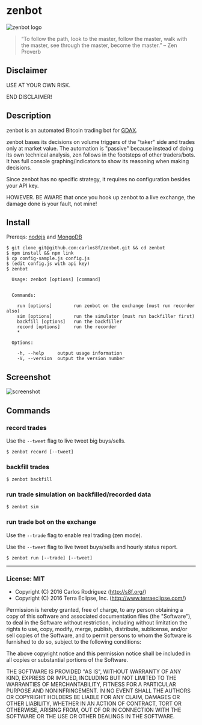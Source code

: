 # zenbot

![zenbot logo](https://raw.githubusercontent.com/carlos8f/zenbot/master/zenbot_square.png)

> “To follow the path, look to the master, follow the master, walk with the master, see through the master, become the master.”
> – Zen Proverb

## Disclaimer

USE AT YOUR OWN RISK.

END DISCLAIMER!

## Description

zenbot is an automated Bitcoin trading bot for [GDAX](https://gdax.com/).

zenbot bases its decisions on volume triggers of the "taker" side and trades only at market value. The automation is "passive" because instead of doing its own technical analysis, zen follows in the footsteps of other traders/bots. It has full console graphing/indicators to show its reasoning when making decisions.

Since zenbot has no specific strategy, it requires no configuration besides your API key.

HOWEVER. BE AWARE that once you hook up zenbot to a live exchange, the damage done is your fault, not mine!

## Install

Prereqs: [nodejs](https://nodejs.org/) and [MongoDB](https://www.mongodb.com/)

```
$ git clone git@github.com:carlos8f/zenbot.git && cd zenbot
$ npm install && npm link
$ cp config-sample.js config.js
$ (edit config.js with api key)
$ zenbot

  Usage: zenbot [options] [command]


  Commands:

    run [options]        run zenbot on the exchange (must run recorder also)
    sim [options]        run the simulator (must run backfiller first)
    backfill [options]   run the backfiller
    record [options]     run the recorder
    *

  Options:

    -h, --help     output usage information
    -V, --version  output the version number
```

## Screenshot

![screenshot](https://cloud.githubusercontent.com/assets/106763/16441892/e791744c-3d82-11e6-834e-b566d498e7e9.png)

## Commands

### record trades

Use the `--tweet` flag to live tweet big buys/sells.

```
$ zenbot record [--tweet]
```

### backfill trades

```
$ zenbot backfill
```

### run trade simulation on backfilled/recorded data

```
$ zenbot sim
```

### run trade bot on the exchange

Use the `--trade` flag to enable real trading (zen mode).

Use the `--tweet` flag to live tweet buys/sells and hourly status report.

```
$ zenbot run [--trade] [--tweet]
```

- - -

### License: MIT

- Copyright (C) 2016 Carlos Rodriguez (http://s8f.org/)
- Copyright (C) 2016 Terra Eclipse, Inc. (http://www.terraeclipse.com/)

Permission is hereby granted, free of charge, to any person obtaining a copy
of this software and associated documentation files (the &quot;Software&quot;), to deal
in the Software without restriction, including without limitation the rights
to use, copy, modify, merge, publish, distribute, sublicense, and/or sell
copies of the Software, and to permit persons to whom the Software is furnished
to do so, subject to the following conditions:

The above copyright notice and this permission notice shall be included in
all copies or substantial portions of the Software.

THE SOFTWARE IS PROVIDED &quot;AS IS&quot;, WITHOUT WARRANTY OF ANY KIND, EXPRESS OR
IMPLIED, INCLUDING BUT NOT LIMITED TO THE WARRANTIES OF MERCHANTABILITY,
FITNESS FOR A PARTICULAR PURPOSE AND NONINFRINGEMENT. IN NO EVENT SHALL THE
AUTHORS OR COPYRIGHT HOLDERS BE LIABLE FOR ANY CLAIM, DAMAGES OR OTHER
LIABILITY, WHETHER IN AN ACTION OF CONTRACT, TORT OR OTHERWISE, ARISING FROM,
OUT OF OR IN CONNECTION WITH THE SOFTWARE OR THE USE OR OTHER DEALINGS IN THE
SOFTWARE.

